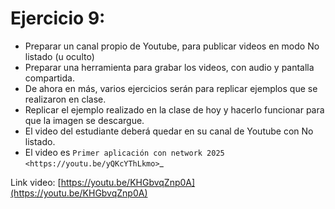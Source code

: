 Ejercicio 9:
============

- Preparar un canal propio de Youtube, para publicar videos en modo No listado (u oculto)
- Preparar una herramienta para grabar los videos, con audio y pantalla compartida.
- De ahora en más, varios ejercicios serán para replicar ejemplos que se realizaron en clase.
- Replicar el ejemplo realizado en la clase de hoy y hacerlo funcionar para que la imagen se descargue.
- El video del estudiante deberá quedar en su canal de Youtube con No listado.
- El video es `Primer aplicación con network 2025 <https://youtu.be/yQKcYThLkmo>`_

Link video: [https://youtu.be/KHGbvqZnp0A](https://youtu.be/KHGbvqZnp0A)